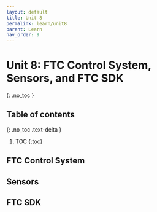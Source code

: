 ```yaml
---
layout: default
title: Unit 8
permalink: learn/unit8
parent: Learn
nav_order: 9
---
```


# Unit 8: FTC Control System, Sensors, and FTC SDK
{: .no_toc }

## Table of contents
{: .no_toc .text-delta }

1. TOC
{:toc}

## FTC Control System

## Sensors

## FTC SDK
